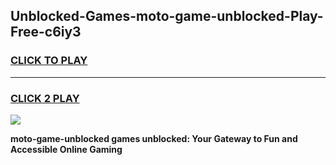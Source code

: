 
## Unblocked-Games-moto-game-unblocked-Play-Free-c6iy3
<h3>
<a href="https://premium76.site?title=moto-game-unblocked&ref=10A">CLICK TO PLAY</a></h3>
<hr>

<h3>
<a href="https://premium76.site?title=moto-game-unblocked&ref=10A">CLICK 2 PLAY</a>
  
</h3>

<a href="https://premium76.site?title=moto-game-unblocked&ref=10A"><img src="https://clearcache.store/games.png"></a>


**moto-game-unblocked games unblocked: Your Gateway to Fun and Accessible Online Gaming**

